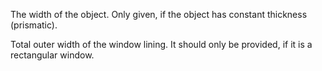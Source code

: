 The width of the object. Only given, if the object has constant thickness (prismatic).


<!-- comment -->


Total outer width of the window lining. It should only be provided, if it is a rectangular window.
